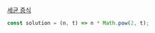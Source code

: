 [세균 증식](https://school.programmers.co.kr/learn/courses/30/lessons/120924)

```js
const solution = (n, t) => n * Math.pow(2, t);
```